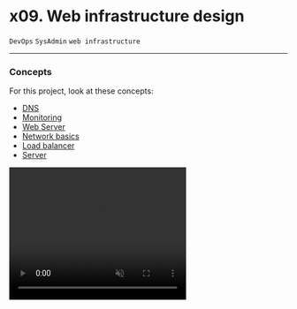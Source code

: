 # x09. Web infrastructure design

`DevOps`  `SysAdmin`  `web infrastructure`

---
### Concepts

For this project, look at these concepts:
- [DNS](https://alx-intranet.hbtn.io/concepts/12)
- [Monitoring](https://alx-intranet.hbtn.io/concepts/13)
- [Web Server](https://alx-intranet.hbtn.io/concepts/17)
- [Network basics](https://alx-intranet.hbtn.io/concepts/33)
- [Load balancer](https://alx-intranet.hbtn.io/concepts/46)
- [Server](https://alx-intranet.hbtn.io/concepts/67)

<video width="320" height="240" autoplay muted>
  <source src="https://youtu.be/lQNEW76KdYg" type="video/mp4">
  <source src="https://youtu.be/lQNEW76KdYg" type="video/ogg">
Your browser does not support the video tag.
</video>
